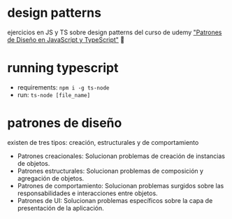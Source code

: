 # design patterns

ejercicios en JS y TS sobre design patterns del curso de udemy ["Patrones de Diseño en JavaScript y TypeScript"](https://www.udemy.com/course/patrones-de-diseno-en-javascript-y-typescript/) 🤙

# running typescript

- requirements: `npm i -g ts-node`
- run: `ts-node [file_name]`

# patrones de diseño

existen de tres tipos: creación, estructurales y de comportamiento

- Patrones creacionales: Solucionan problemas de creación de instancias de objetos.
- Patrones estructurales: Solucionan problemas de composición y agregación de objetos.
- Patrones de comportamiento: Solucionan problemas surgidos sobre las responsabilidades e interacciones entre objetos.
- Patrones de UI: Solucionan problemas específicos sobre la capa de presentación de la aplicación.
